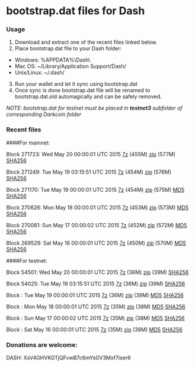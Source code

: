 # bootstrap.dat files for Dash

### Usage

1. Download and extract one of the recent files linked below.
2. Place bootstrap.dat file to your Dash folder:
 - Windows: %APPDATA%\Dash\
 - Mac OS: ~/Library/Application Support/Dash/
 - Unix/Linux: ~/.dash/
3. Run your wallet and let it sync using bootstrap.dat
4. Once sync is done bootstrap.dat file will be renamed to bootstrap.dat.old automagically and can be safely removed.

_NOTE: bootstrap.dat for testnet must be placed in **testnet3** subfolder of corresponding Darkcoin folder_

### Recent files

####For mainnet:

Block 271723: Wed May 20 00:00:01 UTC 2015 [7z](https://transfer.sh/VHGag/bootstrap.dat.20150520.7z) (455M) [zip](https://transfer.sh/YANZH/bootstrap.dat.20150520.zip) (577M) [SHA256](https://transfer.sh/ZUev2/sha256.txt)

Block 271249: Tue May 19 03:15:51 UTC 2015 [7z](https://transfer.sh/1en9B5/bootstrap.dat.20150519.7z) (454M) [zip](https://transfer.sh/11muyF/bootstrap.dat.20150519.zip) (576M) [SHA256](https://transfer.sh/16OseQ/sha256.txt)

Block 271170: Tue May 19 00:00:01 UTC 2015 [7z](https://transfer.sh/a8uaL/bootstrap.dat.20150519.7z) (454M) [zip](https://transfer.sh/I1zrC/bootstrap.dat.20150519.zip) (575M) [MD5](https://transfer.sh/F3DrO/md5.txt) [SHA256](https://transfer.sh/hyAHx/sha256.txt)

Block 270626: Mon May 18 00:00:01 UTC 2015 [7z](https://transfer.sh/NizAy/bootstrap.dat.20150518.7z) (453M) [zip](https://transfer.sh/17epFc/bootstrap.dat.20150518.zip) (573M) [MD5](https://transfer.sh/IiHT4/md5.txt) [SHA256](https://transfer.sh/k1qVH/sha256.txt)

Block 270081: Sun May 17 00:00:02 UTC 2015 [7z](https://transfer.sh/8QMDB/bootstrap.dat.20150517.7z) (452M) [zip](https://transfer.sh/11Du8X/bootstrap.dat.20150517.zip) (572M) [MD5](https://transfer.sh/udwri/md5.txt) [SHA256](https://transfer.sh/117PMO/sha256.txt)

Block 269529: Sat May 16 00:00:01 UTC 2015 [7z](https://transfer.sh/yEcAF/bootstrap.dat.20150516.7z) (450M) [zip](https://transfer.sh/fUkP8/bootstrap.dat.20150516.zip) (570M) [MD5](https://transfer.sh/8muod/md5.txt) [SHA256](https://transfer.sh/1div9f/sha256.txt)

####For testnet:

Block 54501: Wed May 20 00:00:01 UTC 2015 [7z](https://transfer.sh/18wYg1/bootstrap.dat.20150520.7z) (36M) [zip](https://transfer.sh/V5hP1/bootstrap.dat.20150520.zip) (39M) [SHA256](https://transfer.sh/13FdGu/sha256.txt)

Block 54025: Tue May 19 03:15:51 UTC 2015 [7z](https://transfer.sh/1abpXF/bootstrap.dat.20150519.7z) (36M) [zip](https://transfer.sh/lY7lg/bootstrap.dat.20150519.zip) (39M) [SHA256](https://transfer.sh/1bdZhp/sha256.txt)

Block : Tue May 19 00:00:01 UTC 2015 [7z](https://transfer.sh/1518jh/bootstrap.dat.20150519.7z) (36M) [zip](https://transfer.sh/SbgzM/bootstrap.dat.20150519.zip) (39M) [MD5](https://transfer.sh/Sdon2/md5.txt) [SHA256](https://transfer.sh/ehqQZ/sha256.txt)

Block : Mon May 18 00:00:01 UTC 2015 [7z](https://transfer.sh/7i1q8/bootstrap.dat.20150518.7z) (35M) [zip](https://transfer.sh/4S6Qp/bootstrap.dat.20150518.zip) (38M) [MD5](https://transfer.sh/mgOw5/md5.txt) [SHA256](https://transfer.sh/1aQeD4/sha256.txt)

Block : Sun May 17 00:00:02 UTC 2015 [7z](https://transfer.sh/B0oIF/bootstrap.dat.20150517.7z) (35M) [zip](https://transfer.sh/BMkru/bootstrap.dat.20150517.zip) (38M) [MD5](https://transfer.sh/ygH1p/md5.txt) [SHA256](https://transfer.sh/8G5bp/sha256.txt)

Block : Sat May 16 00:00:01 UTC 2015 [7z](https://transfer.sh/6PR4o/bootstrap.dat.20150516.7z) (35M) [zip](https://transfer.sh/MmMUb/bootstrap.dat.20150516.zip) (38M) [MD5](https://transfer.sh/180yYy/md5.txt) [SHA256](https://transfer.sh/OsMoU/sha256.txt)

### Donations are welcome:

DASH: XsV4GHVKGTjQFvwB7c6mYsGV3Mxf7iser6
